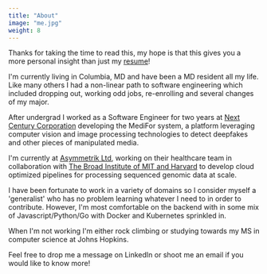 ```yaml
---
title: "About"
image: "me.jpg"
weight: 8
---
```


Thanks for taking the time to read this, my hope is that this gives you a more personal insight than just my [resume](Resume-Spring22.pdf)!

I'm currently living in Columbia, MD and have been a MD resident all my life.  Like many others I had a non-linear path to software engineering which included dropping out, working odd jobs, re-enrolling and several changes of my major.

After undergrad I worked as a Software Engineer for two years at [Next Century Corporation](https://www.baltimoresun.com/business/bs-bz-tw-midsize-one-20191206-irc4cpw75zdkdjvbf2t6qidmwq-story.html) developing the MediFor system, a platform leveraging computer vision and image processing technologies to detect deepfakes and other pieces of manipulated media.

I'm currently at [Asymmetrik Ltd](https://asymmetrik.com/), working on their healthcare team in collaboration with [The Broad Institute of MIT and Harvard](https://www.broadinstitute.org/) to develop cloud optimized pipelines for processing sequenced genomic data at scale.

I have been fortunate to work in a variety of domains so I consider myself a 'generalist' who has no problem learning whatever I need to in order to contribute. However, I'm most comfortable on the backend with in some mix of Javascript/Python/Go with Docker and Kubernetes sprinkled in.

When I'm not working I'm either rock climbing or studying towards my MS in computer science at Johns Hopkins.

Feel free to drop me a message on LinkedIn or shoot me an email if you would like to know more!
